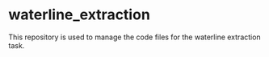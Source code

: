 # waterline_extraction
This repository is used to manage the code files for the waterline extraction task.
